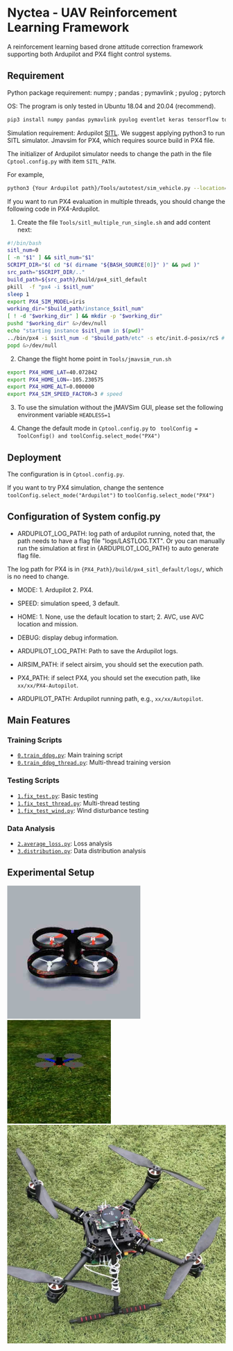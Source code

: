 # Nyctea - UAV Reinforcement Learning Framework

A reinforcement learning based drone attitude correction framework supporting both Ardupilot and PX4 flight control systems.

## Requirement

Python package requirement: numpy ; pandas ; pymavlink ; pyulog ; pytorch

OS: The program is only tested in Ubuntu 18.04 and 20.04 (recommend).

```bash
pip3 install numpy pandas pymavlink pyulog eventlet keras tensorflow torch
```

Simulation requirement: Ardupilot [SITL](https://github.com/ArduPilot/ardupilot). We suggest applying python3 to run SITL simulator. Jmavsim for PX4, which requires source build in PX4 file.

The initializer of Ardupilot simulator needs to change the path in the file `Cptool.config.py` with item `SITL_PATH`.

For example,
```bash
python3 {Your Ardupilot path}/Tools/autotest/sim_vehicle.py --location=AVC_plane --out=127.0.0.1:14550 -v ArduCopter -w -S {toolConfig.SPEED} "
```

If you want to run PX4 evaluation in multiple threads, you should change the following code in PX4-Ardupilot.

1. Create the file `Tools/sitl_multiple_run_single.sh` and add content next:

```bash
#!/bin/bash
sitl_num=0
[ -n "$1" ] && sitl_num="$1"
SCRIPT_DIR="$( cd "$( dirname "${BASH_SOURCE[0]}" )" && pwd )"
src_path="$SCRIPT_DIR/.."
build_path=${src_path}/build/px4_sitl_default
pkill  -f "px4 -i $sitl_num"
sleep 1
export PX4_SIM_MODEL=iris
working_dir="$build_path/instance_$sitl_num"
[ ! -d "$working_dir" ] && mkdir -p "$working_dir"
pushd "$working_dir" &>/dev/null
echo "starting instance $sitl_num in $(pwd)"
../bin/px4 -i $sitl_num -d "$build_path/etc" -s etc/init.d-posix/rcS # >out.log 2>err.log &
popd &>/dev/null
```
2. Change the flight home point in `Tools/jmavsim_run.sh`

```bash
export PX4_HOME_LAT=40.072842
export PX4_HOME_LON=-105.230575
export PX4_HOME_ALT=0.000000
export PX4_SIM_SPEED_FACTOR=3 # speed
```

3. To use the simulation without the jMAVSim GUI, please set the following environment variable `HEADLESS=1`

4. Change the default mode in `Cptool.config.py` to ` toolConfig = ToolConfig() and
toolConfig.select_mode("PX4")`

## Deployment

The configuration is in `Cptool.config.py`.

If you want to try PX4 simulation, change the sentence `toolConfig.select_mode("Ardupilot")` to `toolConfig.select_mode("PX4")`

## Configuration of System config.py

* ARDUPILOT_LOG_PATH: log path of ardupilot running, noted that, the path needs to have a flag file "logs/LASTLOG.TXT". Or you can manually run the simulation at first in {ARDUPILOT_LOG_PATH} to auto generate flag file.

The log path for PX4 is in `{PX4_Path}/build/px4_sitl_default/logs/`, which is no need to change.

* MODE: 1. Ardupilot 2. PX4.

* SPEED: simulation speed, 3 default.

* HOME: 1. None, use the default location to start; 2. AVC, use AVC location and mission.

* DEBUG: display debug information.

* ARDUPILOT_LOG_PATH: Path to save the Ardupilot logs.

* AIRSIM_PATH: if select airsim, you should set the execution path.

* PX4_PATH: if select PX4, you should set the execution path, like `xx/xx/PX4-Autopilot`.

* ARDUPILOT_PATH: Ardupilot running path, e.g., `xx/xx/Autopilot`.

## Main Features

### Training Scripts
- [`0.train_ddpg.py`](0.train_ddpg.py): Main training script
- [`0.train_ddpg_thread.py`](0.train_ddpg_thread.py): Multi-thread training version

### Testing Scripts
- [`1.fix_test.py`](1.fix_test.py): Basic testing
- [`1.fix_test_thread.py`](1.fix_test_thread.py): Multi-thread testing
- [`1.fix_test_wind.py`](1.fix_test_wind.py): Wind disturbance testing

### Data Analysis
- [`2.average_loss.py`](2.average_loss.py): Loss analysis
- [`3.distribution.py`](3.distribution.py): Data distribution analysis

## Experimental Setup

![APM](/fig/airsim.png)
![Jmavsim](/fig/jmavsim.jpg)
![Real Drone](/fig/zd500.jpg)
